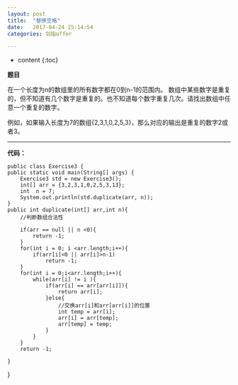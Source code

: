```yaml
---
layout: post
title:  "替换空格"
date:   2017-04-24 15:14:54
categories: 剑指offer

---
```


* content
{:toc}

**题目**

在一个长度为n的数组里的所有数字都在0到n-1的范围内。 数组中某些数字是重复的，但不知道有几个数字是重复的。也不知道每个数字重复几次。请找出数组中任意一个重复的数字。

例如，如果输入长度为7的数组{2,3,1,0,2,5,3}，那么对应的输出是重复的数字2或者3。


---
**代码：**

	public class Exercise3 {
	public static void main(String[] args) {
		Exercise3 std = new Exercise3();
		int[] arr = {3,2,3,1,0,2,5,3,13};
		int  n = 7;
		System.out.println(std.duplicate(arr, n));
	}
	public int duplicate(int[] arr,int n){
		//判断数组合法性
		
		if(arr == null || n <0){
			return -1;
		}
		for(int i = 0; i <arr.length;i++){
			if(arr[i]<0 || arr[i]>n-1)
				return -1;
		}
		for(int i = 0;i<arr.length;i++){
			while(arr[i] != i ){
				if(arr[i] == arr[arr[i]]){
					return arr[i];
				}else{
					//交换arr[i]和arr[arr[i]]的位置
					int temp = arr[i];
					arr[i] = arr[temp];
					arr[temp] = temp;
				}
			}
		}
		return -1;
		
	}
}




